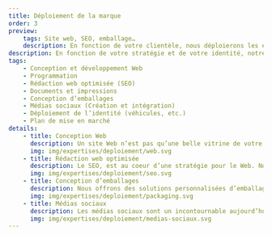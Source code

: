 ```yaml
---
title: Déploiement de la marque
order: 3
preview:
    tags: Site web, SEO, emballage…
    description: En fonction de votre clientèle, nous déploierons les éléments exacts dont votre entreprise a besoin.
description: En fonction de votre stratégie et de votre identité, notre équipe peut transformer les visuels de votre marque en matériel numérique ou physique, qui trouve un écho auprès de votre clientèle. Nous définirons ensemble les éléments exacts dont votre entreprise a besoin.
tags:
    - Conception et développement Web
    - Programmation
    - Rédaction web optimisée (SEO)
    - Documents et impressions
    - Conception d’emballages
    - Médias sociaux (Création et intégration)
    - Déploiement de l’identité (véhicules, etc.)
    - Plan de mise en marché
details:
    - title: Conception Web
      description: Un site Web n’est pas qu’une belle vitrine de votre entreprise. Il doit bénéficier vos objectifs et vous faciliter la vie au quotidien. Pour concevoir votre site Web, nous utiliserons toute les ressources nécessaires pour harmoniser l’efficacité et le design.
      img: img/expertises/deploiement/web.svg
    - title: Rédaction web optimisée
      description: Le SEO, est au coeur d’une stratégie pour le Web. Nous visons à bien positionner votre site Web sur les moteurs de recherche et vous assurez un trafic organique à long terme. En bref, notre objectif est de vous positionner dans le haut des suggestions de recherche, sans frais supplémentaire.
      img: img/expertises/deploiement/seo.svg
    - title: Conception d’emballages
      description: Nous offrons des solutions personnalisées d’emballages, pour vous aider à exprimer la personnalité de votre marque de façon distinctive. Nous vous proposerons différentes techniques et différents matériaux.
      img: img/expertises/deploiement/packaging.svg
    - title: Médias sociaux
      description: Les médias sociaux sont un incontournable aujourd’hui. Si vous n’en possédez pas, nous vous aiderons à bien les mettre en place.  Si vous en avez déjà, nous les vérifierons avec vous pour s’assurer que tout est bien en place et optimisé.
      img: img/expertises/deploiement/medias-sociaux.svg
---
```

